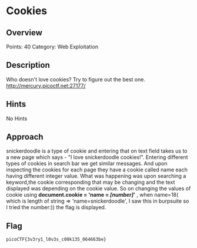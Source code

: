 # Cookies

## Overview

Points: 40
Category: Web Exploitation

## Description

Who doesn't love cookies? Try to figure out the best one. 
<http://mercury.picoctf.net:27177/>

## Hints

No Hints

## Approach

snickerdoodle is a type of cookie and entering that on text field takes us to a new page which says  - "I love snickerdoodle cookies!".
Entering different types of cookies in search bar we get similar messages. And upon inspecting the cookies for each page they have a
cookie called name each having different integer value.
What was happening was upon searching a keyword,the cookie corresponding that may be changing and the text displayed was depending on the cookie value.
So on changing the values of cookie using **document.cookie = 'name = *[number]*'** , when name=18( which is length of string => 'name=snickerdoodle', I saw this in burpsuite so I tried the number:)) the flag is displayed.

## Flag

`picoCTF{3v3ry1_l0v3s_c00k135_064663be}`